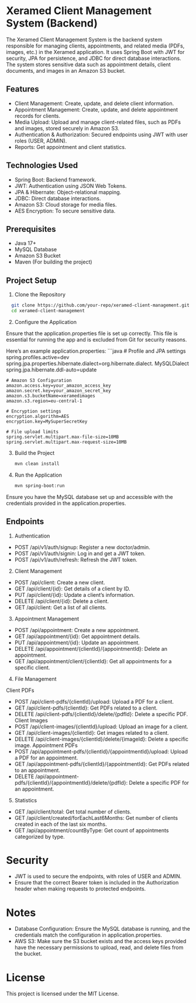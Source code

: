 # Xeramed Client Management System (Backend)

The Xeramed Client Management System is the backend system responsible for managing clients, appointments, and related media (PDFs, images, etc.) in the Xeramed application. It uses Spring Boot with JWT for security, JPA for persistence, and JDBC for direct database interactions. The system stores sensitive data such as appointment details, client documents, and images in an Amazon S3 bucket.

## Features

- Client Management: Create, update, and delete client information.
- Appointment Management: Create, update, and delete appointment records for clients.
- Media Upload: Upload and manage client-related files, such as PDFs and images, stored securely in Amazon S3.
- Authentication & Authorization: Secured endpoints using JWT with user roles (USER, ADMIN).
- Reports: Get appointment and client statistics.

## Technologies Used

- Spring Boot: Backend framework.
- JWT: Authentication using JSON Web Tokens.
- JPA & Hibernate: Object-relational mapping.
- JDBC: Direct database interactions.
- Amazon S3: Cloud storage for media files.
- AES Encryption: To secure sensitive data.


## Prerequisites

- Java 17+
- MySQL Database
- Amazon S3 Bucket
- Maven (For building the project)

## Project Setup

1. Clone the Repository
  ```bash
    git clone https://github.com/your-repo/xeramed-client-management.git
    cd xeramed-client-management 
```


2. Configure the Application

Ensure that the application.properties file is set up correctly. This file is essential for running the app and is excluded from Git for security reasons.

Here’s an example application.properties:
    ```java
    # Profile and JPA settings
    spring.profiles.active=dev
    spring.jpa.properties.hibernate.dialect=org.hibernate.dialect. MySQLDialect
    spring.jpa.hibernate.ddl-auto=update

    # Amazon S3 Configuration
    amazon.access.key=your_amazon_access_key
    amazon.secret.key=your_amazon_secret_key
    amazon.s3.bucketName=xeramedimages
    amazon.s3.region=eu-central-1

    # Encryption settings
    encryption.algorithm=AES
    encryption.key=MySuperSecretKey

    # File upload limits
    spring.servlet.multipart.max-file-size=10MB
    spring.servlet.multipart.max-request-size=10MB


3. Build the Project
    ```bash
    mvn clean install
    ```

4. Run the Application
    ```bash
    mvn spring-boot:run
    ```

Ensure you have the MySQL database set up and accessible with the credentials provided in the application.properties.

## Endpoints

1. Authentication

- POST /api/v1/auth/signup: Register a new doctor/admin.
- POST /api/v1/auth/signin: Log in and get a JWT token.
- POST /api/v1/auth/refresh: Refresh the JWT token.

2. Client Management

- POST /api/client: Create a new client.
- GET /api/client/{id}: Get details of a client by ID.
- PUT /api/client/{id}: Update a client’s information.
- DELETE /api/client/{id}: Delete a client.
- GET /api/client: Get a list of all clients.

3. Appointment Management

- POST /api/appointment: Create a new appointment.
- GET /api/appointment/{id}: Get appointment details.
- PUT /api/appointment/{id}: Update an appointment.
- DELETE /api/appointment/{clientId}/{appointmentId}: Delete an appointment.
- GET /api/appointment/client/{clientId}: Get all appointments for a specific client.

4. File Management

Client PDFs
- POST /api/client-pdfs/{clientId}/upload: Upload a PDF for a client.
- GET /api/client-pdfs/{clientId}: Get PDFs related to a client.
- DELETE /api/client-pdfs/{clientId}/delete/{pdfId}: Delete a specific PDF.
Client Images
- POST /api/client-images/{clientId}/upload: Upload an image for a client.
- GET /api/client-images/{clientId}: Get images related to a client.
- DELETE /api/client-images/{clientId}/delete/{imageId}: Delete a specific image.
Appointment PDFs
- POST /api/appointment-pdfs/{clientId}/{appointmentId}/upload: Upload a PDF for an appointment.
- GET /api/appointment-pdfs/{clientId}/{appointmentId}: Get PDFs related to an appointment.
- DELETE /api/appointment-pdfs/{clientId}/{appointmentId}/delete/{pdfId}: Delete a specific PDF for an appointment.

5. Statistics

- GET /api/client/total: Get total number of clients.
- GET /api/client/created/forEachLast6Months: Get number of clients created in each of the last six months.
- GET /api/appointment/countByType: Get count of appointments categorized by type.

# Security

- JWT is used to secure the endpoints, with roles of USER and ADMIN.
- Ensure that the correct Bearer token is included in the Authorization header when making requests to protected endpoints.

# Notes

- Database Configuration: Ensure the MySQL database is running, and the credentials match the configuration in application.properties.
- AWS S3: Make sure the S3 bucket exists and the access keys provided have the necessary permissions to upload, read, and delete files from the bucket.

# License
This project is licensed under the MIT License.

